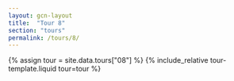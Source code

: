 ```yaml
---
layout: gcn-layout
title:  "Tour 8"
section: "tours"
permalink: /tours/8/
---
```


{% assign tour = site.data.tours["08"] %}
{% include_relative tour-template.liquid tour=tour %}
